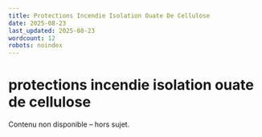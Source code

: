 ```yaml
---
title: Protections Incendie Isolation Ouate De Cellulose
date: 2025-08-23
last_updated: 2025-08-23
wordcount: 12
robots: noindex
---
```


# protections incendie isolation ouate de cellulose

Contenu non disponible – hors sujet.
